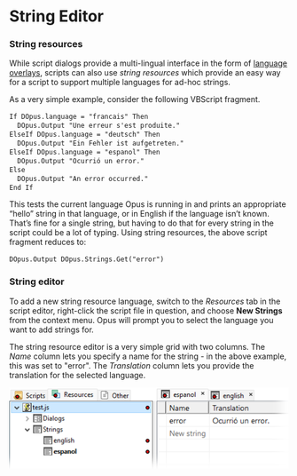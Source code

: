 # String Editor

### String resources

While script dialogs provide a multi-lingual interface in the form of [language overlays](dialog_editor/language_overlays.md), scripts can also use *string resources* which provide an easy way for a script to support multiple languages for ad-hoc strings.

As a very simple example, consider the following VBScript fragment.

    If DOpus.language = "francais" Then
      DOpus.Output "Une erreur s'est produite."
    ElseIf DOpus.language = "deutsch" Then
      DOpus.Output "Ein Fehler ist aufgetreten."
    ElseIf DOpus.language = "espanol" Then
      DOpus.Output "Ocurrió un error."
    Else
      DOpus.Output "An error occurred."
    End If

This tests the current language Opus is running in and prints an appropriate “hello” string in that language, or in English if the language isn’t known. That’s fine for a single string, but having to do that for every string in the script could be a lot of typing. Using string resources, the above script fragment reduces to:

    DOpus.Output DOpus.Strings.Get("error")

### String editor

To add a new string resource language, switch to the *Resources* tab in the script editor, right-click the script file in question, and choose **New Strings** from the context menu. Opus will prompt you to select the language you want to add strings for.

The string resource editor is a very simple grid with two columns. The *Name* column lets you specify a name for the string - in the above example, this was set to "error". The *Translation* column lets you provide the translation for the selected language.

![](/Manual/images/media/13/scripteditor_strings.png)
